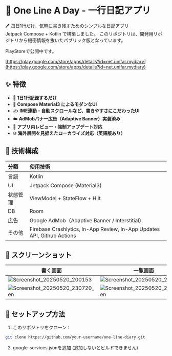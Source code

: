 # 📘 One Line A Day - 一行日記アプリ

🖊️ 毎日1行だけ、気軽に書き残すためのシンプルな日記アプリ  
Jetpack Compose + Kotlin で構築しました。
このリポジトリは、開発用リポジトリから機密情報を抜いたパブリック版となっています。

PlayStoreで公開中です。

[https://play.google.com/store/apps/details?id=net.unifar.mydiary](https://play.google.com/store/apps/details?id=net.unifar.mydiary)

## ✨ 特徴

- 📅 **1日1行記録するだけ**
- 🎨 **Compose Material3 によるモダンなUI**
- ✍️ **IME連動・自動スクロールなど、書きやすさにこだわったUI**
- ☁️ **AdMobバナー広告（Adaptive Banner）実装済み**
- 🚀 **アプリ内レビュー・強制アップデート対応**
- 🌐 **海外展開を見据えたローカライズ対応（英語版あり）**

## 🧱 技術構成

| 分類 | 使用技術 |
|:--|:--|
| 言語 | Kotlin |
| UI | Jetpack Compose (Material3) |
| 状態管理 | ViewModel + StateFlow + Hilt |
| DB | Room |
| 広告 | Google AdMob（Adaptive Banner / Interstitial） |
| その他 | Firebase Crashlytics, In-App Review, In-App Updates API, Github Actions |


## 📸 スクリーンショット

| 書く画面 | 一覧画面 | 設定画面 |
|---|---|---|
|![Screenshot_20250520_200153](https://github.com/user-attachments/assets/a68d25f4-e75e-4837-9afd-472e8220c620) | ![Screenshot_20250520_200011](https://github.com/user-attachments/assets/0fb19ca4-3069-427e-92c3-b695a3700699)|![Screenshot_20250522_110533](https://github.com/user-attachments/assets/d895610c-58a9-4c7a-b5a6-1693af97d873) |
|![Screenshot_20250520_230720_en](https://github.com/user-attachments/assets/f9da0121-3236-4446-b630-d4b0ff1b93ff)|![Screenshot_20250520_230645_en](https://github.com/user-attachments/assets/79de9dc1-47cb-474d-bb47-9633b5792ff0)|![Screenshot_20250522_110453_en](https://github.com/user-attachments/assets/39270908-cb28-4813-b846-b70f41fb053e)|

## 🔧 セットアップ方法

1. このリポジトリをクローン：

```bash
git clone https://github.com/your-username/one-line-diary.git
```

2. google-services.jsonを追加
(追加しないとビルドできません)
